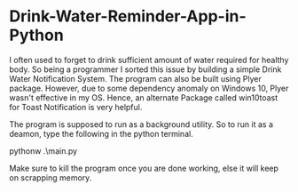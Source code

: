 # Drink-Water-Reminder-App-in-Python

I often used to forget to drink sufficient amount of water required for healthy body. So being a programmer I sorted this issue by building a simple Drink Water Notification System.
The program can also be built using Plyer package. However, due to some dependency anomaly on Windows 10, Plyer wasn't effective in my OS. Hence, an alternate Package called win10toast for Toast Notification is very helpful.

The program is supposed to run as a background utility. So to run it as a deamon, type the following in the python terminal.

pythonw .\main.py

Make sure to kill the program once you are done working, else it will keep on scrapping memory.
